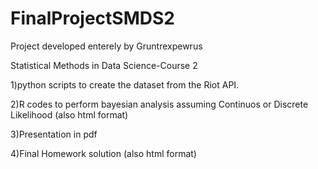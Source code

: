 # FinalProjectSMDS2

Project developed enterely by Gruntrexpewrus

Statistical Methods in Data Science-Course 2

1)python scripts to create the dataset from the Riot API.

2)R codes to perform bayesian analysis assuming Continuos or Discrete Likelihood (also html format)

3)Presentation in pdf

4)Final Homework solution (also html format)


